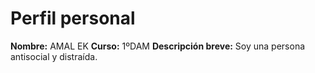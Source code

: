 # Perfil personal

**Nombre:** AMAL EK
**Curso:** 1ºDAM 
**Descripción breve:** Soy una persona antisocial y distraída.
